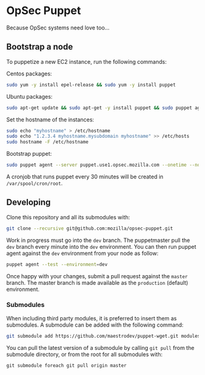 OpSec Puppet
============

Because OpSec systems need love too...

## Bootstrap a node

To puppetize a new EC2 instance, run the following commands:

Centos packages:
```bash
sudo yum -y install epel-release && sudo yum -y install puppet
```

Ubuntu packages:
```bash
sudo apt-get update && sudo apt-get -y install puppet && sudo puppet agent --enable
```

Set the hostname of the instances:
```bash
sudo echo "myhostname" > /etc/hostname
sudo echo "1.2.3.4 myhostname.mysubdomain myhostname" >> /etc/hosts
sudo hostname -F /etc/hostname
```

Bootstrap puppet:
```bash
sudo puppet agent --server puppet.use1.opsec.mozilla.com --onetime --no-daemonize --verbose
```

A cronjob that runs puppet every 30 minutes will be created in
`/var/spool/cron/root`.

## Developing


Clone this repository and all its submodules with:
```bash
git clone --recursive git@github.com:mozilla/opsec-puppet.git
```

Work in progress must go into the `dev` branch. The puppetmaster pull the `dev`
branch every minute into the `dev` environment. You can then run puppet agent
against the `dev` environment from your node as follow:

```bash
puppet agent --test --environment=dev
```

Once happy with your changes, submit a pull request against the `master` branch.
The master branch is made available as the `production` (default) environment.

### Submodules

When including third party modules, it is preferred to insert them as
submodules. A submodule can be added with the following command:

```bash
git submodule add https://github.com/maestrodev/puppet-wget.git modules/wget
```

You can pull the latest version of a submodule by calling `git pull` from the
submodule directory, or from the root for all submodules with:

```
git submodule foreach git pull origin master
```

